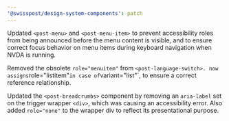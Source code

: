 ```yaml
---
'@swisspost/design-system-components': patch
---
```


Updated `<post-menu>` and `<post-menu-item>` to prevent accessibility roles from being announced before the menu content is visible, and to ensure correct focus behavior on menu items during keyboard navigation when NVDA is running.

Removed the obsolete `role="menuitem"` from `<post-language-switch>. `<post-language-option>` now assigns `role="listitem"` in case of `variant="list"`, to ensure a correct reference relationship.

Updated the `<post-breadcrumbs>` component by removing an `aria-label` set on the trigger wrapper `<div>`, which was causing an accessibility error. Also added `role="none"` to the wrapper div to reflect its presentational purpose.

